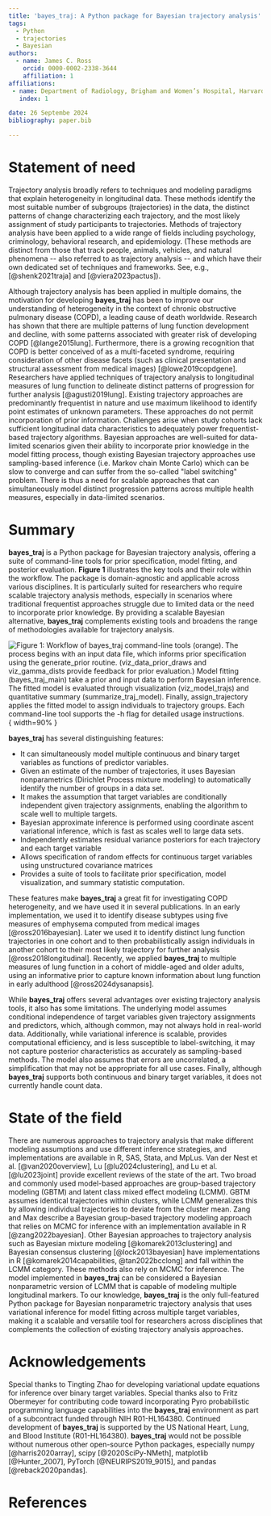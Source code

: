 ```yaml
---
title: 'bayes_traj: A Python package for Bayesian trajectory analysis'
tags:
  - Python
  - trajectories
  - Bayesian
authors:
  - name: James C. Ross
    orcid: 0000-0002-2338-3644
    affiliation: 1
affiliations:
 - name: Department of Radiology, Brigham and Women’s Hospital, Harvard Medical School, Boston, MA, USA
   index: 1

date: 26 Septembe 2024
bibliography: paper.bib

---
```


# Statement of need 

Trajectory analysis broadly refers to techniques and modeling paradigms that
explain heterogeneity in longitudinal data. These methods identify
the most suitable number of subgroups (trajectories) in the data, the distinct
patterns of change characterizing each trajectory, and the most likely assignment of
study participants to trajectories. Methods of trajectory analysis have
been applied to a wide range of fields including psychology, criminology,
behavioral research, and epidemiology. (These methods are distinct from those that
track people, animals, vehicles,
and natural phenomena -- also referred to as trajectory analysis -- and which
have their own dedicated set of techniques and frameworks. See, e.g., 
[@shenk2021traja] and [@viera2023pactus]).

Although trajectory analysis has been applied in multiple
domains, the motivation for developing **bayes_traj** has been to improve our
understanding of
heterogeneity in the context of chronic obstructive pulmonary disease (COPD), a
leading cause of death worldwide. Research has shown that there are multiple
patterns of lung function development and decline, with some patterns associated
with greater risk of developing COPD [@lange2015lung]. Furthermore, there
is a growing recognition that COPD is better conceived of as a multi-faceted syndrome,
requiring consideration of other disease facets (such as clinical presentation
and structural assessment from medical images) [@lowe2019copdgene].
Researchers have applied techniques
of trajectory analysis to longitudinal measures of lung function to delineate
distinct patterns of progression for further analysis [@agusti2019lung].
Existing trajectory approaches
are predominantly frequentist in nature and use maximum likelihood to identify point
estimates of unknown parameters. These approaches do not permit incorporation of
prior information.
Challenges arise when study cohorts lack sufficient longitudinal data characteristics
to adequately power frequentist-based trajectory algorithms.
Bayesian approaches are well-suited for data-limited scenarios given their ability
to incorporate prior knowledge in the model fitting process, though existing
Bayesian trajectory approaches
use sampling-based inference (i.e. Markov chain Monte Carlo)
which can be slow to converge and can suffer from the so-called "label switching" problem.
There is thus a need for scalable approaches that can simultaneously model distinct
progression patterns across multiple health measures, especially in data-limited scenarios.

# Summary

**bayes_traj** is a Python package for Bayesian trajectory analysis,
offering a suite of command-line tools for prior specification, model fitting,
and posterior evaluation.
 **Figure 1** illustrates the key tools and their role within the workflow. The package is
domain-agnostic and applicable across various disciplines.
It is particularly suited for researchers who require scalable trajectory analysis
methods, especially in scenarios where traditional frequentist approaches struggle
due to limited data or the need to incorporate prior knowledge. By providing a scalable
Bayesian alternative, **bayes_traj** complements existing tools and broadens
the range of methodologies available for trajectory analysis.

![**Figure 1**: Workflow of **bayes_traj** command-line tools (orange). The process begins
with an input **data file**, which informs prior specification using the 
`generate_prior` routine. (`viz_data_prior_draws` and `viz_gamma_dists` provide feedback
for prior evaluation.)
Model fitting (`bayes_traj_main`) take a prior and input data to perform
Bayesian inference. The fitted model is evaluated through visualization
(`viz_model_trajs`) and quantitative summary (`summarize_traj_model`).
Finally, `assign_trajectory` applies the fitted model to assign individuals
to trajectory groups. Each command-line tool
supports the `-h` flag for detailed usage instructions.](bayes_traj_flow_diagram.png){ width=90% }


**bayes_traj** has several distinguishing features:

- It can simultaneously model multiple continuous and binary target
variables as functions of predictor variables.
- Given an estimate of the number of trajectories, it uses
Bayesian nonparametrics (Dirichlet Process mixture modeling) to automatically
identify the number of groups in a data set. 
- It makes the assumption that target variables are conditionally independent
given trajectory assignments, enabling the algorithm to scale well to multiple
targets.
- Bayesian approximate inference is performed using coordinate ascent variational
inference, which is fast as scales well to large data sets.
- Independently estimates residual variance posteriors for each trajectory and
each target variable
- Allows specification of random effects for continuous target variables using
unstructured covariance matrices
- Provides a suite of tools to facilitate prior specification, model
visualization, and summary statistic computation. 

These features make **bayes_traj** a great fit for investigating COPD
heterogeneity, and we have used it in several publications. In an early
implementation, we used it to identify disease subtypes using five measures
of emphysema computed from medical images [@ross2016bayesian]. Later we used
it to identify distinct lung
function trajectories in one cohort and to then probabilistically assign
individuals in another cohort to their most likely trajectory for further
analysis [@ross2018longitudinal]. Recently, we applied **bayes_traj** to
multiple measures of lung function in a cohort of middle-aged and
older adults, using an informative prior to capture known information
about lung function in early adulthood [@ross2024dysanapsis].

While **bayes_traj** offers several advantages over existing trajectory analysis
tools, it also has some limitations. The underlying model assumes conditional
independence of target variables given trajectory assignments and predictors,
which, although common, may not always hold in real-world data. Additionally,
while variational inference is scalable, provides computational efficiency, and is
less susceptible to label-switching, it may not capture
posterior characteristics as accurately as sampling-based methods. The model also
assumes that errors are uncorrelated, a simplification that may not be appropriate
for all use cases. Finally, although **bayes_traj** supports both continuous and
binary target variables, it does not currently handle count data.


# State of the field

There are numerous approaches to trajectory analysis that make different modeling
assumptions and use different inference strategies, and implementations are available
in R, SAS, Stata, and MpLus.
Van der Nest et al. [@van2020overview], Lu [@lu2024clustering], and
Lu et al. [@lu2023joint] provide excellent reviews of the state of the art.
Two broad and commonly used model-based approaches are group-based trajectory modeling
(GBTM) and latent class mixed effect modeling (LCMM). GBTM assumes identical
trajectories within clusters, while LCMM generalizes this by allowing individual
trajectories to deviate from the cluster mean.
Zang and Max describe a Bayesian group-based trajectory modeling approach
that relies on MCMC for inference with an implementation available in R [@zang2022bayesian].
Other Bayesian approaches
to trajectory analysis such as Bayesian mixture modeling [@komarek2013clustering]
and Bayesian consensus clustering [@lock2013bayesian] have implementations in
R [@komarek2014capabilities, @tan2022bcclong] and fall within the LCMM category.
These methods also rely on MCMC for inference. The model implemented in
**bayes_traj** can be considered a Bayesian nonparametric version of LCMM
that is capable of modeling multiple longitudinal markers.
To our knowledge, **bayes_traj** is the only full-featured Python package for
Bayesian nonparametric trajectory analysis that uses variational inference for
model fitting across multiple target variables, making it a scalable and
versatile tool for researchers across disciplines that complements the collection
of existing trajectory analysis approaches.

# Acknowledgements

Special thanks to Tingting Zhao for developing
variational update equations for inference over binary target variables. Special
thanks also to Fritz Obermeyer for contributing code toward incorporating Pyro
probabilistic programming language capabilities into the **bayes_traj**
environment as part of a subcontract funded through NIH R01-HL164380.
Continued development of **bayes_traj** is supported by the US National Heart,
Lung, and Blood Institute (R01-HL164380).
**bayes_traj** would not be possible without numerous other open-source
Python packages, especially numpy [@harris2020array], scipy [@2020SciPy-NMeth],
matplotlib [@Hunter_2007], PyTorch [@NEURIPS2019_9015], and
pandas [@reback2020pandas]. 

# References